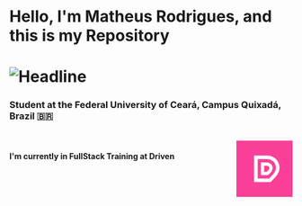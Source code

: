 <h1 align-text="center">Hello, I'm Matheus Rodrigues, and this is my Repository <h1>

<div align-text=center>
  <img src="https://readme-typing-svg.herokuapp.com/?color=%2300ff48&size=32&center=true&vCenter=true&width=800&height=75&lines=Computer+Engineering+Student;FullStack+Developer" alt="Headline"/>
</div>

<h3> Student at the Federal University of Ceará, Campus Quixadá, Brazil 🇧🇷 </h3>

<br/>
<img src="./Icons/driven-logo.png" align="right" width="100">
<h4>I'm currently in FullStack Training at Driven</h4>

<br/>